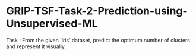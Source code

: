# GRIP-TSF-Task-2-Prediction-using-Unsupervised-ML

Task : From the given ‘Iris’ dataset, predict the optimum number of clusters and represent it visually.

